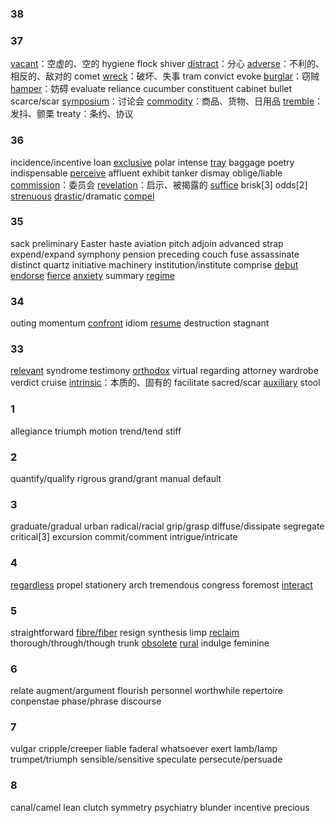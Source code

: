 ### 38



### 37

<u>vacant</u>：空虚的、空的
hygiene
flock
shiver
<u>distract</u>：分心
<u>adverse</u>：不利的、相反的、敌对的
comet
<u>wreck</u>：破坏、失事
tram
convict
evoke
<u>burglar</u>：窃贼
<u>hamper</u>：妨碍
evaluate
reliance
cucumber
constituent
cabinet
bullet
scarce/scar
<u>symposium</u>：讨论会
<u>commodity</u>：商品、货物、日用品
<u>tremble</u>：发抖、颤栗
treaty：条约、协议


### 36

incidence/incentive
loan
<u>exclusive</u>
polar
intense
<u>tray</u>
baggage
poetry
indispensable
<u>perceive</u>
affluent
exhibit
tanker
dismay
oblige/liable
<u>commission</u>：委员会
<u>revelation</u>：启示、被揭露的
<u>suffice</u>
brisk[3]
odds[2]
<u>strenuous</u>
<u>drastic</u>/dramatic
<u>compel</u>



### 35

sack
preliminary
Easter
haste
aviation
pitch
adjoin
advanced
strap
expend/expand
symphony
pension
preceding
couch
fuse
assassinate
distinct
quartz
initiative
machinery
institution/institute
comprise
<u>debut</u>
<u>endorse</u>
<u>fierce</u>
<u>anxiety</u>
summary
<u>regime</u>

### 34

outing
momentum
<u>confront</u>
idiom
<u>resume</u>
destruction
stagnant

### 33

<u>relevant</u>
syndrome
testimony
<u>orthodox</u>
virtual
regarding
attorney
wardrobe
verdict
cruise
<u>intrinsic</u>：本质的、固有的
facilitate
sacred/scar
<u>auxiliary</u>
stool

### 1

allegiance
triumph
motion
trend/tend
stiff

### 2

quantify/qualify
rigrous
grand/grant
manual
default

### 3

graduate/gradual
urban
radical/racial
grip/grasp
diffuse/dissipate
segregate
critical[3]
excursion
commit/comment
intrigue/intricate

### 4

<u>regardless</u>
propel
stationery
arch
tremendous
congress
foremost
<u>interact</u>

### 5

straightforward
<u>fibre/fiber</u>
resign
synthesis
limp
<u>reclaim</u>
thorough/through/though
trunk
<u>obsolete</u>
<u>rural</u>
indulge
feminine

### 6

relate
augment/argument
flourish
personnel
worthwhile
repertoire
conpenstae
phase/phrase
discourse


### 7

vulgar
cripple/creeper
liable
faderal
whatsoever
exert
lamb/lamp
trumpet/triumph
sensible/sensitive
speculate
persecute/persuade

### 8

canal/camel
lean
clutch
symmetry
psychiatry
blunder
incentive
precious

